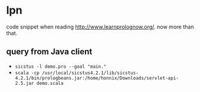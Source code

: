 # lpn

code snippet when reading http://www.learnprolognow.org/.
now more than that.

## query from Java client

* `sicstus -l demo.pro --goal "main."`
* `scala -cp /usr/local/sicstus4.2.1/lib/sicstus-4.2.1/bin/prologbeans.jar:/home/honnix/Downloads/servlet-api-2.5.jar demo.scala`
